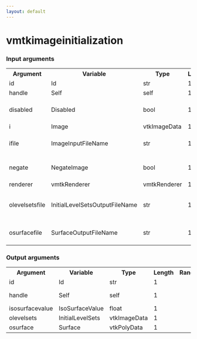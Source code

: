```yaml
---
layout: default
---
```

<h1>vmtkimageinitialization</h1>
<h3>Input arguments</h3>
<table class="vmtkscripts">
<tr>
<th>Argument</th><th>Variable</th><th>Type</th><th>Length</th><th>Range</th><th>Default</th><th>Description</th>
</tr>
<tr><td>id</td><td>Id</td><td>str</td><td>1</td><td></td><td>0</td><td>script id</td>
</tr>
<tr><td>handle</td><td>Self</td><td>self</td><td>1</td><td></td><td></td><td>handle to self</td>
</tr>
<tr><td>disabled</td><td>Disabled</td><td>bool</td><td>1</td><td></td><td>0</td><td>disable execution and piping</td>
</tr>
<tr><td>i</td><td>Image</td><td>vtkImageData</td><td>1</td><td></td><td></td><td></td>
</tr>
<tr><td>ifile</td><td>ImageInputFileName</td><td>str</td><td>1</td><td></td><td></td><td>filename for the default Image reader</td>
</tr>
<tr><td>negate</td><td>NegateImage</td><td>bool</td><td>1</td><td></td><td>0</td><td>negate image values before initializing</td>
</tr>
<tr><td>renderer</td><td>vmtkRenderer</td><td>vmtkRenderer</td><td>1</td><td></td><td></td><td></td>
</tr>
<tr><td>olevelsetsfile</td><td>InitialLevelSetsOutputFileName</td><td>str</td><td>1</td><td></td><td></td><td>filename for the default InitialLevelSets writer</td>
</tr>
<tr><td>osurfacefile</td><td>SurfaceOutputFileName</td><td>str</td><td>1</td><td></td><td></td><td>filename for the default Surface writer</td>
</tr>
</table><h3>Output arguments</h3>
<table class="vmtkscripts">
<tr>
<th>Argument</th><th>Variable</th><th>Type</th><th>Length</th><th>Range</th><th>Default</th><th>Description</th>
</tr>
<tr><td>id</td><td>Id</td><td>str</td><td>1</td><td></td><td>0</td><td>script id</td>
</tr>
<tr><td>handle</td><td>Self</td><td>self</td><td>1</td><td></td><td></td><td>handle to self</td>
</tr>
<tr><td>isosurfacevalue</td><td>IsoSurfaceValue</td><td>float</td><td>1</td><td></td><td>0.0</td><td></td>
</tr>
<tr><td>olevelsets</td><td>InitialLevelSets</td><td>vtkImageData</td><td>1</td><td></td><td></td><td></td>
</tr>
<tr><td>osurface</td><td>Surface</td><td>vtkPolyData</td><td>1</td><td></td><td></td><td></td>
</tr>
</table>
